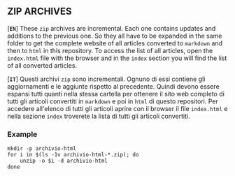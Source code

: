 ## ZIP ARCHIVES

[**`EN`**] These `zip` archives are incremental. Each one contains updates and additions to the previous one. So they all have to be expanded in the same folder to get the complete website of all articles converted to `markdown` and then to `html` in this repository. To access the list of all articles, open the `index.html` file with the browser and in the `index` section you will find the list of all converted articles.

[**`IT`**] Questi archivi `zip` sono incrementali. Ognuno di essi contiene gli aggiornamenti e le aggiunte rispetto al precedente. Quindi devono essere espansi tutti quanti nella stessa cartella per ottenere il sito web completo di tutti gli articoli convertiti in `markdown` e poi in `html` di questo repositori. Per accedere all'elenco di tutti gli articoli aprire con il browser il file `index.html` e nella sezione `index` troverete la lista di tutti gli articoli convertiti.

### Example

```
mkdir -p archivio-html
for i in $(ls -1v archivio-html-*.zip); do 
    unzip -o $i -d archivio-html
done
```
